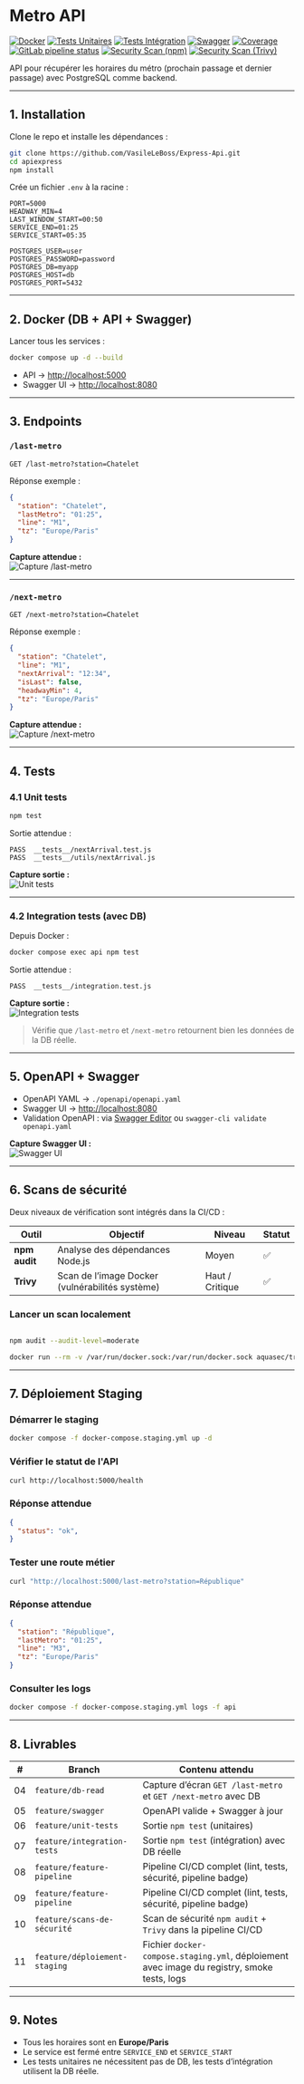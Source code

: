 # Metro API

[![Docker](https://img.shields.io/badge/docker-ready-blue)](https://www.docker.com/)
[![Tests Unitaires](https://img.shields.io/badge/tests-unit-green)]()
[![Tests Intégration](https://img.shields.io/badge/tests-integration-yellow)]()
[![Swagger](https://img.shields.io/badge/swagger-ui-blue)](http://localhost:8080)
[![Coverage](https://img.shields.io/badge/coverage-100%25-brightgreen)]()
[![GitLab pipeline status](https://img.shields.io/gitlab/pipeline-status/VasileLeBoss/apiexpress?branch=master&label=pipeline&logo=gitlab)](https://gitlab.com/VasileLeBoss/apiexpress/-/pipelines)
[![Security Scan (npm)](https://img.shields.io/badge/security-npm%20audit-orange?logo=npm)]()
[![Security Scan (Trivy)](https://img.shields.io/badge/security-trivy-blue?logo=trivy)]()

API pour récupérer les horaires du métro (prochain passage et dernier passage) avec PostgreSQL comme backend.

---

## 1. Installation

Clone le repo et installe les dépendances :

```bash
git clone https://github.com/VasileLeBoss/Express-Api.git
cd apiexpress
npm install
```

Crée un fichier `.env` à la racine :

```env
PORT=5000
HEADWAY_MIN=4
LAST_WINDOW_START=00:50
SERVICE_END=01:25
SERVICE_START=05:35

POSTGRES_USER=user
POSTGRES_PASSWORD=password
POSTGRES_DB=myapp
POSTGRES_HOST=db
POSTGRES_PORT=5432
```

---

## 2. Docker (DB + API + Swagger)

Lancer tous les services :

```bash
docker compose up -d --build
```

- API → [http://localhost:5000](http://localhost:5000)
- Swagger UI → [http://localhost:8080](http://localhost:8080)

---

## 3. Endpoints

### `/last-metro`

```http
GET /last-metro?station=Chatelet
```

Réponse exemple :

```json
{
  "station": "Chatelet",
  "lastMetro": "01:25",
  "line": "M1",
  "tz": "Europe/Paris"
}
```

**Capture attendue :**  
![Capture /last-metro](./screenshots/last-metro.png)

---

### `/next-metro`

```http
GET /next-metro?station=Chatelet
```

Réponse exemple :

```json
{
  "station": "Chatelet",
  "line": "M1",
  "nextArrival": "12:34",
  "isLast": false,
  "headwayMin": 4,
  "tz": "Europe/Paris"
}
```

**Capture attendue :**  
![Capture /next-metro](./screenshots/next-metro.png)

---

## 4. Tests

### 4.1 Unit tests

```bash
npm test
```

Sortie attendue :

```
PASS  __tests__/nextArrival.test.js
PASS  __tests__/utils/nextArrival.js
```

**Capture sortie :**  
![Unit tests](./screenshots/unit-tests.png)

---

### 4.2 Integration tests (avec DB)

Depuis Docker :

```bash
docker compose exec api npm test
```

Sortie attendue :

```
PASS  __tests__/integration.test.js
```

**Capture sortie :**  
![Integration tests](./screenshots/integration-tests.png)

> Vérifie que `/last-metro` et `/next-metro` retournent bien les données de la DB réelle.

---

## 5. OpenAPI + Swagger

- OpenAPI YAML → `./openapi/openapi.yaml`
- Swagger UI → [http://localhost:8080](http://localhost:8080)
- Validation OpenAPI : via [Swagger Editor](https://editor.swagger.io/) ou `swagger-cli validate openapi.yaml`

**Capture Swagger UI :**  
![Swagger UI](./screenshots/swagger-ui.png)

---

## 6. Scans de sécurité 

Deux niveaux de vérification sont intégrés dans la CI/CD :

| Outil        | Objectif                            | Niveau | Statut |
|---------------|-------------------------------------|--------|---------|
| **npm audit** | Analyse des dépendances Node.js     | Moyen  | ✅ |
| **Trivy**     | Scan de l’image Docker (vulnérabilités système) | Haut / Critique | ✅ |

### Lancer un scan localement

```bash

npm audit --audit-level=moderate

docker run --rm -v /var/run/docker.sock:/var/run/docker.sock aquasec/trivy image your-image-name:latest

```

---


## 7. Déploiement Staging


### Démarrer le staging

```bash
docker compose -f docker-compose.staging.yml up -d
```


### Vérifier le statut de l'API

```bash
curl http://localhost:5000/health
```

### Réponse attendue

```json
{
  "status": "ok",
}
```


### Tester une route métier

```bash
curl "http://localhost:5000/last-metro?station=République"
```

### Réponse attendue

```json
{
  "station": "République",
  "lastMetro": "01:25",
  "line": "M3",
  "tz": "Europe/Paris"
}
```

### Consulter les logs

```bash
docker compose -f docker-compose.staging.yml logs -f api
```

---




## 8. Livrables

| #   | Branch                      | Contenu attendu                                                |
| --- | --------------------------- | -------------------------------------------------------------- |
| 04  | `feature/db-read`           | Capture d’écran `GET /last-metro` et `GET /next-metro` avec DB |
| 05  | `feature/swagger`           | OpenAPI valide + Swagger à jour                                |
| 06  | `feature/unit-tests`        | Sortie `npm test` (unitaires)                                  |
| 07  | `feature/integration-tests` | Sortie `npm test` (intégration) avec DB réelle                 |
| 08  | `feature/feature-pipeline`  | Pipeline CI/CD complet (lint, tests, sécurité, pipeline badge) |
| 09  | `feature/feature-pipeline`  | Pipeline CI/CD complet (lint, tests, sécurité, pipeline badge) |
| 10  | `feature/scans-de-sécurité` | Scan de sécurité `npm audit` + `Trivy` dans la pipeline CI/CD  |
| 11  | `feature/déploiement-staging` |  Fichier `docker-compose.staging.yml`, déploiement avec image du registry, smoke tests, logs  |


---

## 9. Notes

- Tous les horaires sont en **Europe/Paris**
- Le service est fermé entre `SERVICE_END` et `SERVICE_START`
- Les tests unitaires ne nécessitent pas de DB, les tests d’intégration utilisent la DB réelle.
